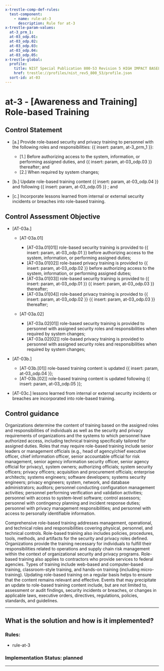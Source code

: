 ```yaml
---
x-trestle-comp-def-rules:
  test-component:
    - name: rule-at-3
      description: Rule for at-3
x-trestle-param-values:
  at-3_prm_1:
  at-03_odp.01:
  at-03_odp.02:
  at-03_odp.03:
  at-03_odp.04:
  at-03_odp.05:
x-trestle-global:
  profile:
    title: NIST Special Publication 800-53 Revision 5 HIGH IMPACT BASELINE
    href: trestle://profiles/nist_rev5_800_53/profile.json
  sort-id: at-03
---
```


# at-3 - \[Awareness and Training\] Role-based Training

## Control Statement

- \[a.\] Provide role-based security and privacy training to personnel with the following roles and responsibilities: {{ insert: param, at-3_prm_1 }}:

  - \[1.\] Before authorizing access to the system, information, or performing assigned duties, and {{ insert: param, at-03_odp.03 }} thereafter; and
  - \[2.\] When required by system changes;

- \[b.\] Update role-based training content {{ insert: param, at-03_odp.04 }} and following {{ insert: param, at-03_odp.05 }} ; and

- \[c.\] Incorporate lessons learned from internal or external security incidents or breaches into role-based training.

## Control Assessment Objective

- \[AT-03a.\]

  - \[AT-03a.01\]

    - \[AT-03a.01[01]\] role-based security training is provided to {{ insert: param, at-03_odp.01 }} before authorizing access to the system, information, or performing assigned duties;
    - \[AT-03a.01[02]\] role-based privacy training is provided to {{ insert: param, at-03_odp.02 }} before authorizing access to the system, information, or performing assigned duties;
    - \[AT-03a.01[03]\] role-based security training is provided to {{ insert: param, at-03_odp.01 }} {{ insert: param, at-03_odp.03 }} thereafter;
    - \[AT-03a.01[04]\] role-based privacy training is provided to {{ insert: param, at-03_odp.02 }} {{ insert: param, at-03_odp.03 }} thereafter;

  - \[AT-03a.02\]

    - \[AT-03a.02[01]\] role-based security training is provided to personnel with assigned security roles and responsibilities when required by system changes;
    - \[AT-03a.02[02]\] role-based privacy training is provided to personnel with assigned security roles and responsibilities when required by system changes;

- \[AT-03b.\]

  - \[AT-03b.[01]\] role-based training content is updated {{ insert: param, at-03_odp.04 }};
  - \[AT-03b.[02]\] role-based training content is updated following {{ insert: param, at-03_odp.05 }};

- \[AT-03c.\] lessons learned from internal or external security incidents or breaches are incorporated into role-based training.

## Control guidance

Organizations determine the content of training based on the assigned roles and responsibilities of individuals as well as the security and privacy requirements of organizations and the systems to which personnel have authorized access, including technical training specifically tailored for assigned duties. Roles that may require role-based training include senior leaders or management officials (e.g., head of agency/chief executive officer, chief information officer, senior accountable official for risk management, senior agency information security officer, senior agency official for privacy), system owners; authorizing officials; system security officers; privacy officers; acquisition and procurement officials; enterprise architects; systems engineers; software developers; systems security engineers; privacy engineers; system, network, and database administrators; auditors; personnel conducting configuration management activities; personnel performing verification and validation activities; personnel with access to system-level software; control assessors; personnel with contingency planning and incident response duties; personnel with privacy management responsibilities; and personnel with access to personally identifiable information.

Comprehensive role-based training addresses management, operational, and technical roles and responsibilities covering physical, personnel, and technical controls. Role-based training also includes policies, procedures, tools, methods, and artifacts for the security and privacy roles defined. Organizations provide the training necessary for individuals to fulfill their responsibilities related to operations and supply chain risk management within the context of organizational security and privacy programs. Role-based training also applies to contractors who provide services to federal agencies. Types of training include web-based and computer-based training, classroom-style training, and hands-on training (including micro-training). Updating role-based training on a regular basis helps to ensure that the content remains relevant and effective. Events that may precipitate an update to role-based training content include, but are not limited to, assessment or audit findings, security incidents or breaches, or changes in applicable laws, executive orders, directives, regulations, policies, standards, and guidelines.

______________________________________________________________________

## What is the solution and how is it implemented?

<!-- For implementation status enter one of: implemented, partial, planned, alternative, not-applicable -->

<!-- Note that the list of rules under ### Rules: is read-only and changes will not be captured after assembly to JSON -->

<!-- Add control implementation description here for control: at-3 -->

### Rules:

  - rule-at-3

### Implementation Status: planned

______________________________________________________________________
